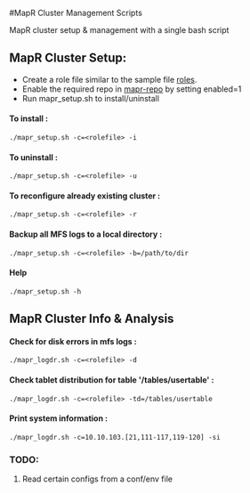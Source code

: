 #MapR Cluster Management Scripts

MapR cluster setup & management with a single bash script

## MapR Cluster Setup:
* Create a role file similar to the sample file [roles](roles/mapr_roles.maprdb).
* Enable the required repo in [mapr-repo](repo/mapr.repo) by setting enabled=1
* Run mapr_setup.sh to install/uninstall

#### To install :
`./mapr_setup.sh -c=<rolefile> -i`

#### To uninstall :
`./mapr_setup.sh -c=<rolefile> -u`

#### To reconfigure already existing cluster :
`./mapr_setup.sh -c=<rolefile> -r`

#### Backup all MFS logs to a local directory :
`./mapr_setup.sh -c=<rolefile> -b=/path/to/dir`

#### Help
`./mapr_setup.sh -h`

## MapR Cluster Info & Analysis

#### Check for disk errors in mfs logs :
`./mapr_logdr.sh -c=<rolefile> -d`

#### Check tablet distribution for table '/tables/usertable' :
`./mapr_logdr.sh -c=<rolefile> -td=/tables/usertable`

#### Print system information :
`./mapr_logdr.sh -c=10.10.103.[21,111-117,119-120] -si`

### TODO:
1. Read certain configs from a conf/env file

